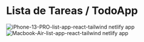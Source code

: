 # Lista de Tareas / TodoApp

![iPhone-13-PRO-list-app-react-tailwind netlify app](https://github.com/user-attachments/assets/50e7d784-e971-4d90-b29e-93428a4cc9fc)
![Macbook-Air-list-app-react-tailwind netlify app](https://github.com/user-attachments/assets/623ee60f-899f-435b-86e5-1db8e28dfc71)

